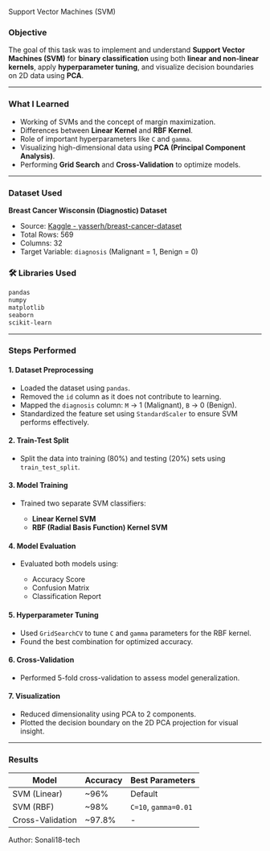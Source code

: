  Support Vector Machines (SVM)

###  Objective

The goal of this task was to implement and understand **Support Vector Machines (SVM)** for **binary classification** using both **linear and non-linear kernels**, apply **hyperparameter tuning**, and visualize decision boundaries on 2D data using **PCA**.

---

###  What I Learned

* Working of SVMs and the concept of margin maximization.
* Differences between **Linear Kernel** and **RBF Kernel**.
* Role of important hyperparameters like `C` and `gamma`.
* Visualizing high-dimensional data using **PCA (Principal Component Analysis)**.
* Performing **Grid Search** and **Cross-Validation** to optimize models.

---

### Dataset Used

**Breast Cancer Wisconsin (Diagnostic) Dataset**

* Source: [Kaggle - yasserh/breast-cancer-dataset](https://www.kaggle.com/datasets/yasserh/breast-cancer-dataset)
* Total Rows: 569
* Columns: 32
* Target Variable: `diagnosis` (Malignant = 1, Benign = 0)

### 🛠 Libraries Used

```bash
pandas
numpy
matplotlib
seaborn
scikit-learn
```

---

###  Steps Performed

#### 1. **Dataset Preprocessing**

* Loaded the dataset using `pandas`.
* Removed the `id` column as it does not contribute to learning.
* Mapped the `diagnosis` column: `M` → 1 (Malignant), `B` → 0 (Benign).
* Standardized the feature set using `StandardScaler` to ensure SVM performs effectively.

#### 2. **Train-Test Split**

* Split the data into training (80%) and testing (20%) sets using `train_test_split`.

#### 3. **Model Training**

* Trained two separate SVM classifiers:

  * **Linear Kernel SVM**
  * **RBF (Radial Basis Function) Kernel SVM**

#### 4. **Model Evaluation**

* Evaluated both models using:

  * Accuracy Score
  * Confusion Matrix
  * Classification Report

#### 5. **Hyperparameter Tuning**

* Used `GridSearchCV` to tune `C` and `gamma` parameters for the RBF kernel.
* Found the best combination for optimized accuracy.

#### 6. **Cross-Validation**

* Performed 5-fold cross-validation to assess model generalization.

#### 7. **Visualization**

* Reduced dimensionality using PCA to 2 components.
* Plotted the decision boundary on the 2D PCA projection for visual insight.

---

###  Results

| Model            | Accuracy | Best Parameters      |
| ---------------- | -------- | -------------------- |
| SVM (Linear)     | \~96%    | Default              |
| SVM (RBF)        | \~98%    | `C=10`, `gamma=0.01` |
| Cross-Validation | \~97.8%  | -                    |


Author: Sonali18-tech
